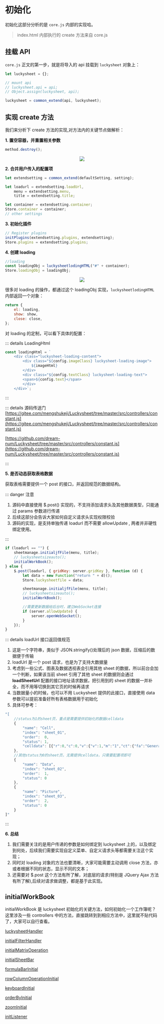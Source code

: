 # 初始化

初始化这部分分析的是 `core.js` 内部的实现哈。

> index.html 内部执行的 create 方法来自 core.js

## 挂载 API

`core.js` 正文的第一步，就是将导入的 api 挂载到 `luckysheet` 对象上：

```js
let luckysheet = {};

// mount api
// luckysheet.api = api;
// Object.assign(luckysheet, api);

luckysheet = common_extend(api, luckysheet);
```

## 实现 create 方法

我们来分析下 create 方法的实现,对方法内的关键节点做解析：

**1. 置空容器，并重置相关参数**

```js
method.destroy();
```

<p align="center">
    <img  src='/methods-destroy.png' />
</p>

**2. 合并用户传入的配置项**

```js
let extendsetting = common_extend(defaultSetting, setting);

let loadurl = extendsetting.loadUrl,
	menu = extendsetting.menu,
	title = extendsetting.title;

let container = extendsetting.container;
Store.container = container;
// other settings
```

**3. 初始化插件**

```js
// Register plugins
initPlugins(extendsetting.plugins, extendsetting);
Store.plugins = extendsetting.plugins;
```

**4. 创建 loading**

```js
//loading
const loadingObj = luckysheetlodingHTML("#" + container);
Store.loadingObj = loadingObj;
```

<p align="center">
    <img  src='/loading.png' />
</p>

很多对 loading 的操作，都通过这个 loadingObj 实现，`luckysheetlodingHTML` 内部返回一个对象：

```js
return {
	el: loading,
	show: show,
	close: close,
};
```

对 loading 的定制，可以看下具体的配置：

::: details LoadingHtml

```js
const loadingHtml = `
    <div class="luckysheet-loading-content"> 
        <div class="${config.imageClass} luckysheet-loading-image">
            ${imageHtml}
        </div>
        <div class="${config.textClass} luckysheet-loading-text">
        <span>${config.text}</span>
        </div>    
    </div>`;
```

:::

::: details 源码传送门
[https://gitee.com/mengshukeji/Luckysheet/tree/master/src/controllers/constant.js](https://gitee.com/mengshukeji/Luckysheet/tree/master/src/controllers/constant.js)

[https://github.com/dream-num/Luckysheet/tree/master/src/controllers/constant.js](https://github.com/dream-num/Luckysheet/tree/master/src/controllers/constant.js)

:::

**5. 是否动态获取表格数据**

获取表格需要提供一个 post 的接口，并返回规范的数据结构。

::: danger 注意

1. 源码中直接使用 $.post() 实现的，不支持添加请求头及其他数据类型，只能通过 params 参数进行传递
2. 后续这部分会告诉大家如何自定义请求头实现权限校验
3. 源码的实现，是支持单独传递 loadurl 而不需要 allowUpdate , 两者并非硬性绑定使用。

:::

```js
if (loadurl == "") {
	sheetmanage.initialjfFile(menu, title);
	// luckysheetsizeauto();
	initialWorkBook();
} else {
	$.post(loadurl, { gridKey: server.gridKey }, function (d) {
		let data = new Function("return " + d)();
		Store.luckysheetfile = data;

		sheetmanage.initialjfFile(menu, title);
		// luckysheetsizeauto();
		initialWorkBook();

		//需要更新数据给后台时，建立WebSocket连接
		if (server.allowUpdate) {
			server.openWebSocket();
		}
	});
}
```

::: details loadUrl 接口返回值规范

1. 这是一个字符串，类似于 JSON.stringify()处理后的 json 数据，压缩后的数据便于传输
2. loadUrl 是一个 post 请求，也是为了支持大数据量
3. 考虑到一些公式、图表及数据透视表会引用其他 sheet 的数据，所以前台会加一个判断，如果该当前 sheet 引用了其他 sheet 的数据则会通过 **loadSheetUrl** 配置的接口地址请求数据，把引用到的 sheet 的数据一并补全，而不用等切换到其它页的时候再请求
4. 当数据量小的时候，也可以不用 Luckysheet 提供的此接口，直接使用 data 参数可以提前准备好所有表格数据用于初始化
5. 具体可参考：

```js
"[
	//status为1的sheet页，重点是需要提供初始化的数据celldata
	{
		"name": "Cell",
		"index": "sheet_01",
		"order":  0,
		"status": 1,
		"celldata": [{"r":0,"c":0,"v":{"v":1,"m":"1","ct":{"fa":"General","t":"n"}}}]
	},
	//其他status为0的sheet页，无需提供celldata，只需要配置项即可
	{
		"name": "Data",
		"index": "sheet_02",
		"order":  1,
		"status": 0
	},
	{
		"name": "Picture",
		"index": "sheet_03",
		"order":  2,
		"status": 0
	}
]"
```

:::

**6. 总结**

1. 我们需要关注的是用户传递的参数是如何绑定到 luckysheet 上的，以及绑定到何处，后续我们需要实现自定义菜单、自定义请求头等都需要关注这个实现；
2. 同时对 loading 对象的方法也要清晰，大家可能需要主动调用 close 方法，亦或者根据不同的状态，显示不同的文本；
3. 还需要对 $.post 这个方法有所了解，对底层的请求(特别是 JQuery Ajax 方法有所了解),后续对请求做调整，都是基于此实现。

## initialWorkBook

initialWorkBook 是 luckysheet 初始化的关键方法，如何初始化一个工作簿呢？这里涉及一些 controllers 中的方法，直接跳转到到相应方法中，这里就不贴代码了，大家可以自行查看。

[luckysheetHandler]()

[initialFilterHandler]()

[initialMatrixOperation]()

[initialSheetBar]()

[formulaBarInitial]()

[rowColumnOperationInitial]()

[keyboardInitial]()

[orderByInitial]()

[zoomInitial]()

[initListener]()
